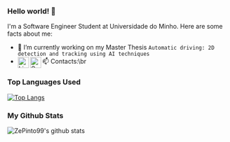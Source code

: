### Hello world! 👋

I'm a Software Engineer Student at Universidade do Minho. Here are some facts about me:

- 🔭 I’m currently working on my Master Thesis ```Automatic driving: 2D detection and tracking using AI techniques```
- 📫 Contacts:\br
[<img align="left" alt="LinkedIn" width="25px" src="https://image.flaticon.com/icons/png/512/174/174857.png"/>][linkedin]
[<img align="left" alt="Gmail" width="25px" src="https://image.flaticon.com/icons/png/512/281/281769.png"/>][email] 

[linkedin]: https://www.linkedin.com/in/jos%C3%A9-pinto-b60725114/
[email]: mailto:z.miguelpinto@gmail.com

### Top Languages Used
[![Top Langs](https://github-readme-stats.vercel.app/api/top-langs/?username=ZePinto99&layout=compact&theme=radical&langs_count=8)](https://github.com/ZePinto99/)
### My Github Stats
![ZePinto99's github stats](https://github-readme-stats.vercel.app/api?username=ZePinto99&count_private=true&show_icons=true&theme=dracula)
